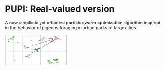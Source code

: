 # PUPI: Real-valued version

A new simplistic yet effective particle swarm optimization algorithm inspired in the behavior of pigeons foraging in urban parks of large cities.

<img src="/pupi.png" alt="PUPI algorithm illustration" width="200" height="100"/>
